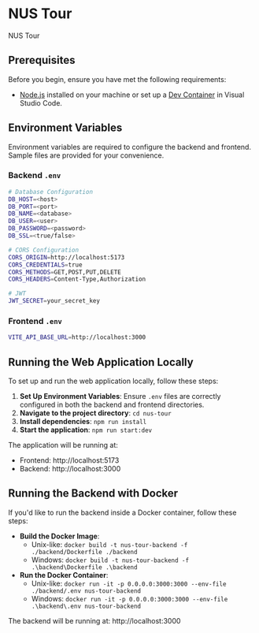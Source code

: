 # NUS Tour

NUS Tour

## Prerequisites

Before you begin, ensure you have met the following requirements:

- [Node.js](https://nodejs.org) installed on your machine or set up a [Dev Container](https://code.visualstudio.com/docs/devcontainers/containers) in Visual Studio Code.

## Environment Variables

Environment variables are required to configure the backend and frontend. Sample files are provided for your convenience.

### Backend `.env`

```sh
# Database Configuration
DB_HOST=<host>
DB_PORT=<port>
DB_NAME=<database>
DB_USER=<user>
DB_PASSWORD=<password>
DB_SSL=<true/false>

# CORS Configuration
CORS_ORIGIN=http://localhost:5173
CORS_CREDENTIALS=true
CORS_METHODS=GET,POST,PUT,DELETE
CORS_HEADERS=Content-Type,Authorization

# JWT
JWT_SECRET=your_secret_key
```

### Frontend `.env`

```sh
VITE_API_BASE_URL=http://localhost:3000
```

## Running the Web Application Locally

To set up and run the web application locally, follow these steps:

1. **Set Up Environment Variables**: Ensure `.env` files are correctly configured in both the backend and frontend directories.
2. **Navigate to the project directory**: `cd nus-tour`
3. **Install dependencies**: `npm run install`
4. **Start the application**: `npm run start:dev`

The application will be running at:

- Frontend: http://localhost:5173
- Backend: http://localhost:3000

## Running the Backend with Docker

If you'd like to run the backend inside a Docker container, follow these steps:

- **Build the Docker Image**:
  - Unix-like: `docker build -t nus-tour-backend -f ./backend/Dockerfile ./backend`
  - Windows: `docker build -t nus-tour-backend -f .\backend\Dockerfile .\backend`
- **Run the Docker Container**:
  - Unix-like: `docker run -it -p 0.0.0.0:3000:3000 --env-file ./backend/.env nus-tour-backend`
  - Windows: `docker run -it -p 0.0.0.0:3000:3000 --env-file .\backend\.env nus-tour-backend`

The backend will be running at: http://localhost:3000
